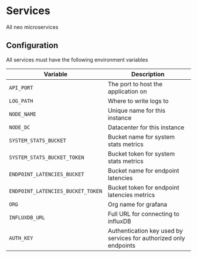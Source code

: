 # Services

All neo microservices

## Configuration

All services must have the following environment variables

| Variable     | Description |
| ----------- | ----------- |
| `API_PORT`      | The port to host the application on       |
| `LOG_PATH`   | Where to write logs to        |
| `NODE_NAME`   | Unique name for this instance      |
| `NODE_DC`   | Datacenter for this instance        |
| `SYSTEM_STATS_BUCKET`   | Bucket name for system stats metrics        |
| `SYSTEM_STATS_BUCKET_TOKEN`   | Bucket token for system stats metrics        |
| `ENDPOINT_LATENCIES_BUCKET`   | Bucket name for endpoint latencies        |
| `ENDPOINT_LATENCIES_BUCKET_TOKEN`   | Bucket token for endpoint latencies metrics        |
| `ORG`   | Org name for grafana        |
| `INFLUXDB_URL`   | Full URL for connecting to influxDB        |
| `AUTH_KEY`     | Authentication key used by services for authorized only endpoints |
